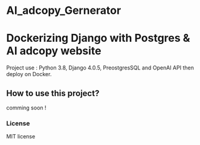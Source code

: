 # AI_adcopy_Gernerator
 

# Dockerizing Django with Postgres & AI adcopy website

Project use : Python 3.8, Django 4.0.5, PreostgresSQL and OpenAI API then deploy on Docker. 

## How to use this project?

comming soon !

### License
MIT license
